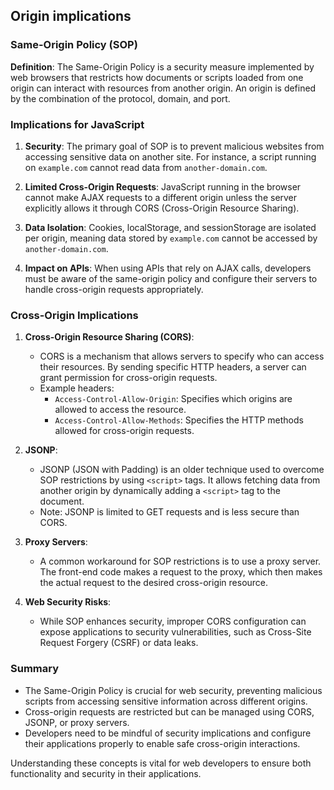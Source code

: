 

## Origin implications
### Same-Origin Policy (SOP)

**Definition**: The Same-Origin Policy is a security measure implemented by web browsers that restricts how documents or scripts loaded from one origin can interact with resources from another origin. An origin is defined by the combination of the protocol, domain, and port.

### Implications for JavaScript

1. **Security**: The primary goal of SOP is to prevent malicious websites from accessing sensitive data on another site. For instance, a script running on `example.com` cannot read data from `another-domain.com`.

2. **Limited Cross-Origin Requests**: JavaScript running in the browser cannot make AJAX requests to a different origin unless the server explicitly allows it through CORS (Cross-Origin Resource Sharing).

3. **Data Isolation**: Cookies, localStorage, and sessionStorage are isolated per origin, meaning data stored by `example.com` cannot be accessed by `another-domain.com`.

4. **Impact on APIs**: When using APIs that rely on AJAX calls, developers must be aware of the same-origin policy and configure their servers to handle cross-origin requests appropriately.

### Cross-Origin Implications

1. **Cross-Origin Resource Sharing (CORS)**:
   - CORS is a mechanism that allows servers to specify who can access their resources. By sending specific HTTP headers, a server can grant permission for cross-origin requests.
   - Example headers:
     - `Access-Control-Allow-Origin`: Specifies which origins are allowed to access the resource.
     - `Access-Control-Allow-Methods`: Specifies the HTTP methods allowed for cross-origin requests.

2. **JSONP**:
   - JSONP (JSON with Padding) is an older technique used to overcome SOP restrictions by using `<script>` tags. It allows fetching data from another origin by dynamically adding a `<script>` tag to the document.
   - Note: JSONP is limited to GET requests and is less secure than CORS.

3. **Proxy Servers**:
   - A common workaround for SOP restrictions is to use a proxy server. The front-end code makes a request to the proxy, which then makes the actual request to the desired cross-origin resource.

4. **Web Security Risks**:
   - While SOP enhances security, improper CORS configuration can expose applications to security vulnerabilities, such as Cross-Site Request Forgery (CSRF) or data leaks.

### Summary

- The Same-Origin Policy is crucial for web security, preventing malicious scripts from accessing sensitive information across different origins.
- Cross-origin requests are restricted but can be managed using CORS, JSONP, or proxy servers.
- Developers need to be mindful of security implications and configure their applications properly to enable safe cross-origin interactions. 

Understanding these concepts is vital for web developers to ensure both functionality and security in their applications.

